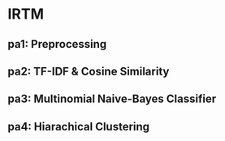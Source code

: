 # IRTM
## pa1: Preprocessing
## pa2: TF-IDF & Cosine Similarity
## pa3: Multinomial Naive-Bayes Classifier
## pa4: Hiarachical Clustering
